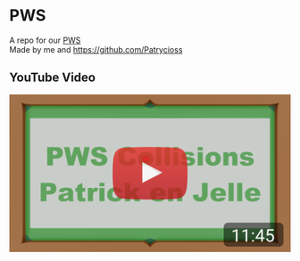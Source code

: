 # PWS
A repo for our [PWS](https://bit.ly/3oYO69p)\
Made by me and https://github.com/Patrycioss

## YouTube Video
[![PWS Video on YouTube](https://github.com/TechnicJelle/PWS/blob/main/.github/images/thumb.png "PWS Video on YouTube")](https://www.youtube.com/watch?v=nQODM3wdpdw)
